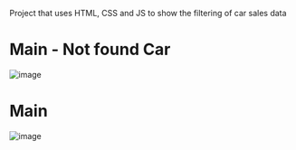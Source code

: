 Project that uses HTML, CSS and JS to show the filtering of car sales data

# Main - Not found Car
![image](https://user-images.githubusercontent.com/85316618/210281151-4147f09c-6475-4417-a9a5-f0186a75f35a.png)
# Main 
![image](https://user-images.githubusercontent.com/85316618/210281172-050ab7ba-c1e2-4e8f-b86f-774283b2a535.png)
